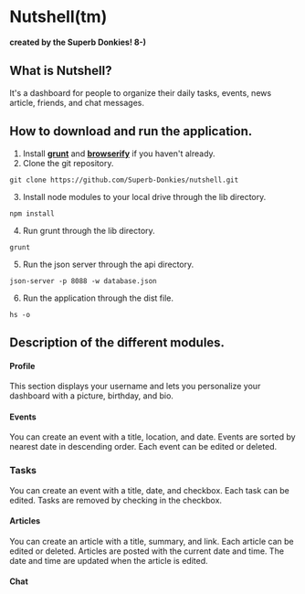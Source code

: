 # Nutshell(tm)

__created by the Superb Donkies! 8-)__

## What is Nutshell?
It's a dashboard for people to organize their daily tasks, events, news article, friends, and chat messages.

## How to download and run the application.
1. Install __[grunt](https://gruntjs.com/getting-started)__ and __[browserify](http://browserify.org/)__ if you haven't already.
2. Clone the git repository.
```
git clone https://github.com/Superb-Donkies/nutshell.git
```
3. Install node modules to your local drive through the lib directory.
```
npm install
```
4. Run grunt through the lib directory.
```
grunt
```
5. Run the json server through the api directory.
```
json-server -p 8088 -w database.json
```
6. Run the application through the dist file.
```
hs -o
```

## Description of the different modules.

#### Profile
This section displays your username and lets you personalize your dashboard with a picture, birthday, and bio.

#### Events
You can create an event with a title, location, and date.
Events are sorted by nearest date in descending order.
Each event can be edited or deleted. 

### Tasks
You can create an event with a title, date, and checkbox.
Each task can be edited.
Tasks are removed by checking in the checkbox.

#### Articles
You can create an article with a title, summary, and link.
Each article can be edited or deleted.
Articles are posted with the current date and time.
The date and time are updated when the article is edited.

#### Chat
